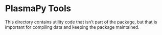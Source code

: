 # PlasmaPy Tools

This directory contains utility code that isn't part of the package, but that is important for
compiling data and keeping the package maintained.
